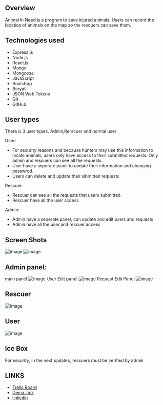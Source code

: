 ## Overview
Animal In Need is a program to save injured animals. Users can record the location of animals on the map so the rescuers can save them.


## Technologies used
* Express.js
* Node.js
* React.js
* Mongo
* Mongoose
* JavaScript
* Bootstrap
* Bcrypt
* JSON Web Tokens
* Git
* GitHub


## User types

There is 3 user types, Admin,Rerscuer and normal user 

User:
* For security reasons and because hunters may use this information to locate animals, users only have access to their submitted requests. Only admin and rescuers can see all the requests.
* User have a seperate panel to update their information and changing passwrod.
* Users can delete and update their sibmitted requests

Rescuer:
* Rescuer can see all the requests that users submitted.
* Rescuer have all the user access 

Admin: 
* Admin have a seperate panel, can update and edit users and requests
* Admin have all the user and rescuer access



## Screen Shots
![image](https://user-images.githubusercontent.com/109234009/195860184-25184421-9396-4d8d-8988-ae504d881984.png)
![image](https://user-images.githubusercontent.com/109234009/195860994-0b0cff6e-39ca-4cc7-b360-463f57999e73.png)


## Admin panel:
main panel
![image](https://user-images.githubusercontent.com/109234009/212709009-685be9c6-f882-4f51-b7bc-bbf1464f5eae.png)
User Edit panel
![image](https://user-images.githubusercontent.com/109234009/212708969-7b48741e-4517-4d8a-950b-589ee3b8ee1f.png)
Request Edit Panel
![image](https://user-images.githubusercontent.com/109234009/212709100-6ccca74e-6cb8-4748-9627-dfde29395ac0.png)

## Rescuer
![image](https://user-images.githubusercontent.com/109234009/212709483-969058ee-28f5-4841-b586-20ec59b41030.png)

## User
![image](https://user-images.githubusercontent.com/109234009/212709550-4f7dcf60-ec12-4ed2-a8d1-f00bfedea4bb.png)







## Ice Box
For security, in the next updates, rescuers must be verified by admin 


## LINKS

- [Trello Board](https://trello.com/b/8kpEFIEH/animal-in-need)
- [Demo Link](https://animal-in-need.herokuapp.com/)
- [linkedin](https://www.linkedin.com/in/roozbeh-karimi-71697863/)

